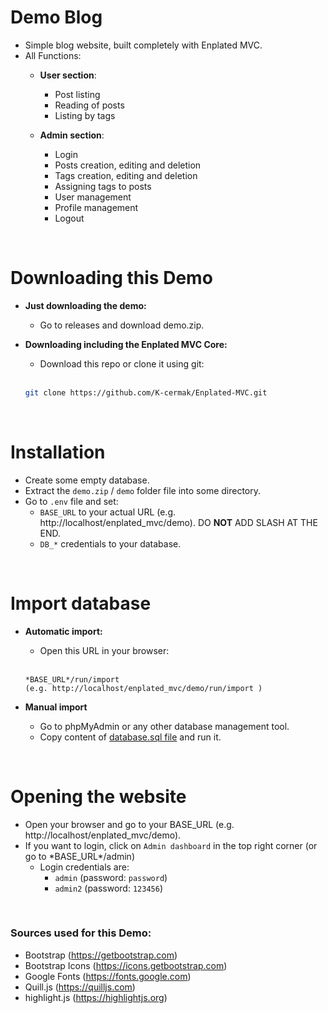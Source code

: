 # Demo Blog

- Simple blog website, built completely with Enplated MVC.
- All Functions:
    - **User section**:
        - Post listing
        - Reading of posts
        - Listing by tags 

    - **Admin section**:
        - Login
        - Posts creation, editing and deletion
        - Tags creation, editing and deletion
        - Assigning tags to posts
        - User management
        - Profile management
        - Logout

<br/>

# Downloading this Demo
- **Just downloading the demo:**
    - Go to releases and download demo.zip.

- **Downloading including the Enplated MVC Core:**
    - Download this repo or clone it using git:
    <br><br>
    ```bash
    git clone https://github.com/K-cermak/Enplated-MVC.git
    ```

<br/>

# Installation
- Create some empty database.
- Extract the `demo.zip` / `demo` folder file into some directory.
- Go to `.env` file and set:
    - `BASE_URL` to your actual URL (e.g. http://localhost/enplated_mvc/demo). DO **NOT** ADD SLASH AT THE END.
    - `DB_*` credentials to your database.

<br/>

# Import database
- **Automatic import:**
    - Open this URL in your browser:
    <br><br>
    ```
    *BASE_URL*/run/import
    (e.g. http://localhost/enplated_mvc/demo/run/import )
    ```

- **Manual import**
    - Go to phpMyAdmin or any other database management tool.
    - Copy content of <a href="https://github.com/K-cermak/Enplated-MVC/blob/main/demo/database.sql" target="_blank">database.sql file</a> and run it.

<br/>

# Opening the website
- Open your browser and go to your BASE_URL (e.g. http://localhost/enplated_mvc/demo).
- If you want to login, click on `Admin dashboard` in the top right corner (or go to \*BASE_URL\*/admin)
    - Login credentials are:
        - `admin` (password: `password`)
        - `admin2` (password: `123456`)

<br/>

### Sources used for this Demo:
- Bootstrap (https://getbootstrap.com)
- Bootstrap Icons (https://icons.getbootstrap.com)
- Google Fonts (https://fonts.google.com)
- Quill.js (https://quilljs.com)
- highlight.js (https://highlightjs.org)